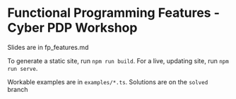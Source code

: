 # Functional Programming Features - Cyber PDP Workshop

Slides are in fp_features.md

To generate a static site, run `npm run build`. For a live, updating site, run
`npm run serve`.

Workable examples are in `examples/*.ts`. Solutions are on the `solved` branch
